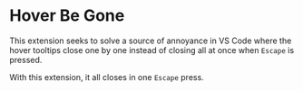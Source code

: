 # Hover Be Gone

This extension seeks to solve a source of annoyance in VS Code where the hover tooltips close one by one instead of closing all at once when `Escape` is pressed.

With this extension, it all closes in one `Escape` press.